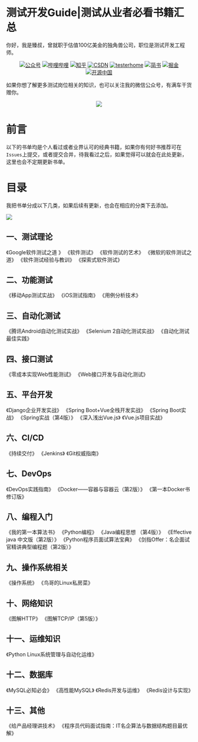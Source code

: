 # 测试开发Guide|测试从业者必看书籍汇总
你好，我是臻叔，曾就职于估值100亿美金的独角兽公司，职位是测试开发工程师。 

<p align="center">
  <a href="#测试开发Guide"><img src="https://img.shields.io/badge/公众号-测试开发Guide-brightgreen" alt="公众号"></a>
  <a href="https://space.bilibili.com/382166537"><img src="https://img.shields.io/badge/bilibili-B站-ff69b4" alt="哔哩哔哩"></a>
  <a href="https://www.zhihu.com/people/nethuangdz"><img src="https://img.shields.io/badge/zhihu-知乎-informational" alt="知乎"></a>
  <a href="https://me.csdn.net/dzreal93"><img src="https://img.shields.io/badge/csdn-CSDN-red.svg" alt="CSDN"></a>
  <a href="https://testerhome.com/GitDzreal93"><img src="https://img.shields.io/badge/testerhome-testerhome-blue" alt="testerhome"></a>
  <a href="https://www.jianshu.com/u/ec56cfd67d3c"><img src="https://img.shields.io/badge/jianshu-简书-critical" alt="简书"></a>
  <a href="https://juejin.im/user/5921aec3da2f60005d533584"><img src="https://img.shields.io/badge/juejin-掘金-blue" alt="掘金"></a>
  <a href="https://my.oschina.net/u/3312441"><img src="https://img.shields.io/badge/OSChina-开源中国-green" alt="开源中国"></a>
</p>

如果你想了解更多测试岗位相关的知识，也可以关注我的微信公众号，有满车干货赠你。

<p align="center">
<img src="http://tva1.sinaimg.cn/large/006F2AR3gy1gdpuoikhq7j32060jsdl8.jpg"width="" style="margin: 0 auto;"/>  
</p>

# 前言

以下的书单均是个人看过或者业界认可的经典书籍，如果你有何好书推荐可在`Issues`上提交，或者提交合并，待我看过之后，如果觉得可以就会在此处更新，这里也会不定期更新书单。



# 目录

我把书单分成以下几类，如果后续有更新，也会在相应的分类下去添加。

![](http://tva1.sinaimg.cn/large/006F2AR3gy1gdpwa5vpklj319016gdk2.jpg)

## 一、测试理论

《Google软件测试之道 》
《软件测试》
《软件测试的艺术》
《微软的软件测试之道》
《软件测试经验与教训》
《探索式软件测试》

## 二、功能测试

《移动App测试实战》
《iOS测试指南》
《用例分析技术》

## 三、自动化测试

《腾讯Android自动化测试实战》
《Selenium 2自动化测试实战》
《自动化测试最佳实践》

## 四、接口测试

《零成本实现Web性能测试》
《Web接口开发与自动化测试》

## 五、平台开发

《Django企业开发实战》
《Spring Boot+Vue全栈开发实战》
《Spring Boot实战》
《Spring实战（第4版）》
《深入浅出Vue.js》
《Vue.js项目实战》

## 六、CI/CD

《持续交付》
《Jenkins》
《Git权威指南》

## 七、DevOps

《DevOps实践指南》
《Docker——容器与容器云（第2版）》
《第一本Docker书 修订版》

## 八、编程入门

《我的第一本算法书》
《Python编程》
《Java编程思想 （第4版）》
《Effective java 中文版（第2版）》
《Python程序员面试算法宝典》
《剑指Offer：名企面试官精讲典型编程题（第2版）》

## 九、操作系统相关

《操作系统》
《鸟哥的Linux私房菜》

## 十、网络知识

《图解HTTP》
《图解TCP/IP（第5版）》

## 十一、运维知识

《Python Linux系统管理与自动化运维》

## 十二、数据库

《MySQL必知必会》
《高性能MySQL》
《Redis开发与运维》
《Redis设计与实现》

## 十三、其他

《给产品经理讲技术》
《程序员代码面试指南：IT名企算法与数据结构题目最优解》